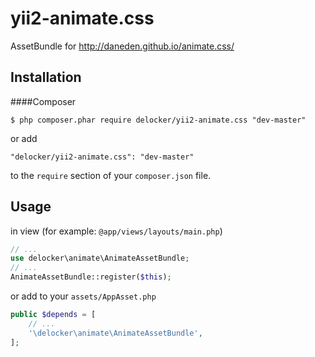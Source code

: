 # yii2-animate.css
AssetBundle for http://daneden.github.io/animate.css/

## Installation

####Composer

```
$ php composer.phar require delocker/yii2-animate.css "dev-master"
```

or add

```
"delocker/yii2-animate.css": "dev-master"
```

to the ```require``` section of your `composer.json` file.

## Usage

in view (for example: ```@app/views/layouts/main.php```)

```php
// ...
use delocker\animate\AnimateAssetBundle;
// ...
AnimateAssetBundle::register($this);
```

or add to your ```assets/AppAsset.php```

```php
public $depends = [
    // ...
    '\delocker\animate\AnimateAssetBundle',
];
```

